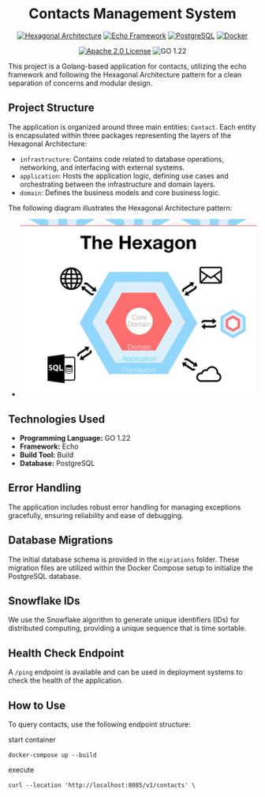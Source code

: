 <h1 style="text-align: center;">
    Contacts Management System
</h1>

<div style="text-align: center;">

[![Hexagonal Architecture](https://img.shields.io/badge/Architecture-Hexagonal-40B5A4.svg)](https://en.wikipedia.org/wiki/Hexagonal_architecture_(software))
[![Echo Framework](https://img.shields.io/badge/echo-framework-blue)](https://echo.labstack.com/)
[![PostgreSQL](https://img.shields.io/badge/Database-PostgreSQL-336791.svg)](https://www.postgresql.org/)
[![Docker](https://img.shields.io/badge/Container-Docker-2496ED.svg)](https://www.docker.com/)

[![Apache 2.0 License](https://img.shields.io/badge/License-Apache%202.0-orange)](./LICENSE)
![GO 1.22](https://img.shields.io/badge/go-1.22-blue)
</div>

This project is a Golang-based application for contacts, utilizing the echo framework and following the Hexagonal Architecture pattern for a clean separation of concerns and modular design.

## Project Structure

The application is organized around three main entities: `Contact`. Each entity is encapsulated within three packages representing the layers of the Hexagonal Architecture:

- `infrastructure`: Contains code related to database operations, networking, and interfacing with external systems.
- `application`: Hosts the application logic, defining use cases and orchestrating between the infrastructure and domain layers.
- `domain`: Defines the business models and core business logic.

The following diagram illustrates the Hexagonal Architecture pattern:

- ![hexagonal.webp](docs/img/hexagonal.webp)

## Technologies Used

- **Programming Language:** GO 1.22
- **Framework:** Echo
- **Build Tool:** Build
- **Database:** PostgreSQL


## Error Handling

The application includes robust error handling for managing exceptions gracefully, ensuring reliability and ease of debugging.

## Database Migrations

The initial database schema is provided in the `migrations` folder. These migration files are utilized within the Docker Compose setup to initialize the PostgreSQL database.

## Snowflake IDs

We use the Snowflake algorithm to generate unique identifiers (IDs) for distributed computing, providing a unique sequence that is time sortable.

## Health Check Endpoint

A `/ping` endpoint is available and can be used in deployment systems to check the health of the application.


## How to Use

To query contacts, use the following endpoint structure:

start container

```docker-compose
docker-compose up --build
```

execute
```curl
curl --location 'http://localhost:8085/v1/contacts' \
```